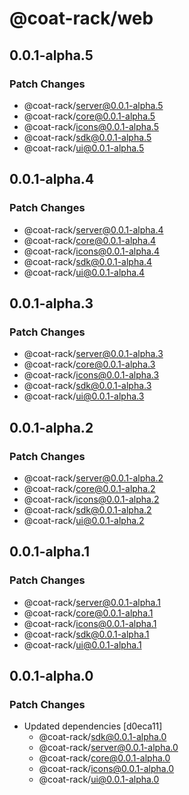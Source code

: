 # @coat-rack/web

## 0.0.1-alpha.5

### Patch Changes

- @coat-rack/server@0.0.1-alpha.5
- @coat-rack/core@0.0.1-alpha.5
- @coat-rack/icons@0.0.1-alpha.5
- @coat-rack/sdk@0.0.1-alpha.5
- @coat-rack/ui@0.0.1-alpha.5

## 0.0.1-alpha.4

### Patch Changes

- @coat-rack/server@0.0.1-alpha.4
- @coat-rack/core@0.0.1-alpha.4
- @coat-rack/icons@0.0.1-alpha.4
- @coat-rack/sdk@0.0.1-alpha.4
- @coat-rack/ui@0.0.1-alpha.4

## 0.0.1-alpha.3

### Patch Changes

- @coat-rack/server@0.0.1-alpha.3
- @coat-rack/core@0.0.1-alpha.3
- @coat-rack/icons@0.0.1-alpha.3
- @coat-rack/sdk@0.0.1-alpha.3
- @coat-rack/ui@0.0.1-alpha.3

## 0.0.1-alpha.2

### Patch Changes

- @coat-rack/server@0.0.1-alpha.2
- @coat-rack/core@0.0.1-alpha.2
- @coat-rack/icons@0.0.1-alpha.2
- @coat-rack/sdk@0.0.1-alpha.2
- @coat-rack/ui@0.0.1-alpha.2

## 0.0.1-alpha.1

### Patch Changes

- @coat-rack/server@0.0.1-alpha.1
- @coat-rack/core@0.0.1-alpha.1
- @coat-rack/icons@0.0.1-alpha.1
- @coat-rack/sdk@0.0.1-alpha.1
- @coat-rack/ui@0.0.1-alpha.1

## 0.0.1-alpha.0

### Patch Changes

- Updated dependencies [d0eca11]
  - @coat-rack/sdk@0.0.1-alpha.0
  - @coat-rack/server@0.0.1-alpha.0
  - @coat-rack/core@0.0.1-alpha.0
  - @coat-rack/icons@0.0.1-alpha.0
  - @coat-rack/ui@0.0.1-alpha.0

